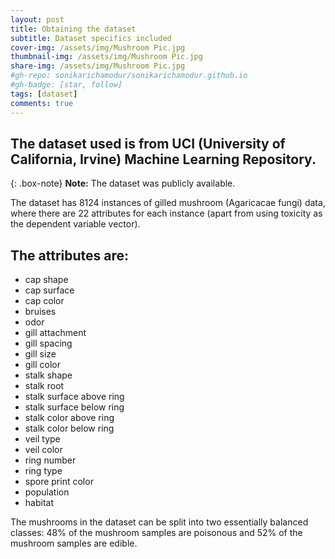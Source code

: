 ```yaml
---
layout: post
title: Obtaining the dataset
subtitle: Dataset specifics included
cover-img: /assets/img/Mushroom Pic.jpg
thumbnail-img: /assets/img/Mushroom Pic.jpg
share-img: /assets/img/Mushroom Pic.jpg
#gh-repo: sonikarichamodur/sonikarichamodur.github.io
#gh-badge: [star, follow]
tags: [dataset]
comments: true
---
```


## The dataset used is from **UCI** (University of California, Irvine) **Machine Learning Repository**.

{: .box-note}
**Note:** The dataset was publicly available.

The dataset has 8124 instances of gilled mushroom (Agaricacae fungi) data, where there are 22 attributes for each instance (apart from using toxicity as the dependent variable vector).

## The attributes are:
- cap shape
- cap surface
- cap color
- bruises
- odor
- gill attachment
- gill spacing
- gill size
- gill color
- stalk shape
- stalk root
- stalk surface above ring
- stalk surface below ring
- stalk color above ring
- stalk color below ring
- veil type
- veil color
- ring number
- ring type
- spore print color
- population
- habitat

The mushrooms in the dataset can be split into two essentially balanced classes: 48% of the mushroom samples are poisonous and 52% of the mushroom samples are edible.